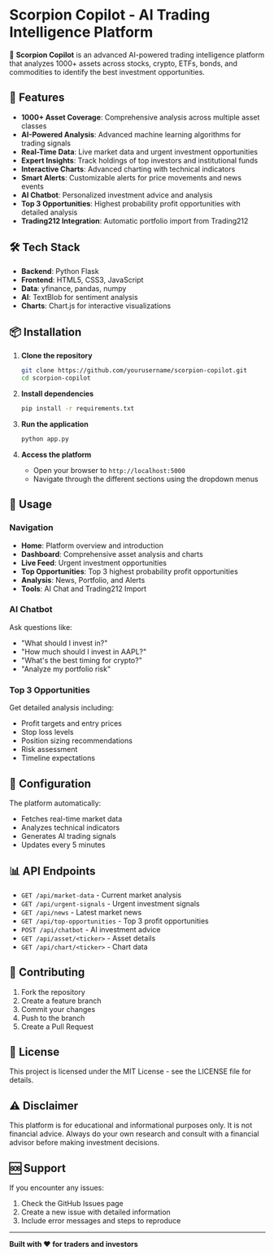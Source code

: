 # Scorpion Copilot - AI Trading Intelligence Platform

🦂 **Scorpion Copilot** is an advanced AI-powered trading intelligence platform that analyzes 1000+ assets across stocks, crypto, ETFs, bonds, and commodities to identify the best investment opportunities.

## 🚀 Features

- **1000+ Asset Coverage**: Comprehensive analysis across multiple asset classes
- **AI-Powered Analysis**: Advanced machine learning algorithms for trading signals
- **Real-Time Data**: Live market data and urgent investment opportunities
- **Expert Insights**: Track holdings of top investors and institutional funds
- **Interactive Charts**: Advanced charting with technical indicators
- **Smart Alerts**: Customizable alerts for price movements and news events
- **AI Chatbot**: Personalized investment advice and analysis
- **Top 3 Opportunities**: Highest probability profit opportunities with detailed analysis
- **Trading212 Integration**: Automatic portfolio import from Trading212

## 🛠️ Tech Stack

- **Backend**: Python Flask
- **Frontend**: HTML5, CSS3, JavaScript
- **Data**: yfinance, pandas, numpy
- **AI**: TextBlob for sentiment analysis
- **Charts**: Chart.js for interactive visualizations

## 📦 Installation

1. **Clone the repository**
   ```bash
   git clone https://github.com/yourusername/scorpion-copilot.git
   cd scorpion-copilot
   ```

2. **Install dependencies**
   ```bash
   pip install -r requirements.txt
   ```

3. **Run the application**
   ```bash
   python app.py
   ```

4. **Access the platform**
   - Open your browser to `http://localhost:5000`
   - Navigate through the different sections using the dropdown menus


## 📱 Usage

### Navigation
- **Home**: Platform overview and introduction
- **Dashboard**: Comprehensive asset analysis and charts
- **Live Feed**: Urgent investment opportunities
- **Top Opportunities**: Top 3 highest probability profit opportunities
- **Analysis**: News, Portfolio, and Alerts
- **Tools**: AI Chat and Trading212 Import

### AI Chatbot
Ask questions like:
- "What should I invest in?"
- "How much should I invest in AAPL?"
- "What's the best timing for crypto?"
- "Analyze my portfolio risk"

### Top 3 Opportunities
Get detailed analysis including:
- Profit targets and entry prices
- Stop loss levels
- Position sizing recommendations
- Risk assessment
- Timeline expectations

## 🔧 Configuration

The platform automatically:
- Fetches real-time market data
- Analyzes technical indicators
- Generates AI trading signals
- Updates every 5 minutes

## 📊 API Endpoints

- `GET /api/market-data` - Current market analysis
- `GET /api/urgent-signals` - Urgent investment signals
- `GET /api/news` - Latest market news
- `GET /api/top-opportunities` - Top 3 profit opportunities
- `POST /api/chatbot` - AI investment advice
- `GET /api/asset/<ticker>` - Asset details
- `GET /api/chart/<ticker>` - Chart data

## 🤝 Contributing

1. Fork the repository
2. Create a feature branch
3. Commit your changes
4. Push to the branch
5. Create a Pull Request

## 📄 License

This project is licensed under the MIT License - see the LICENSE file for details.

## ⚠️ Disclaimer

This platform is for educational and informational purposes only. It is not financial advice. Always do your own research and consult with a financial advisor before making investment decisions.

## 🆘 Support

If you encounter any issues:
1. Check the GitHub Issues page
2. Create a new issue with detailed information
3. Include error messages and steps to reproduce

---

**Built with ❤️ for traders and investors**
